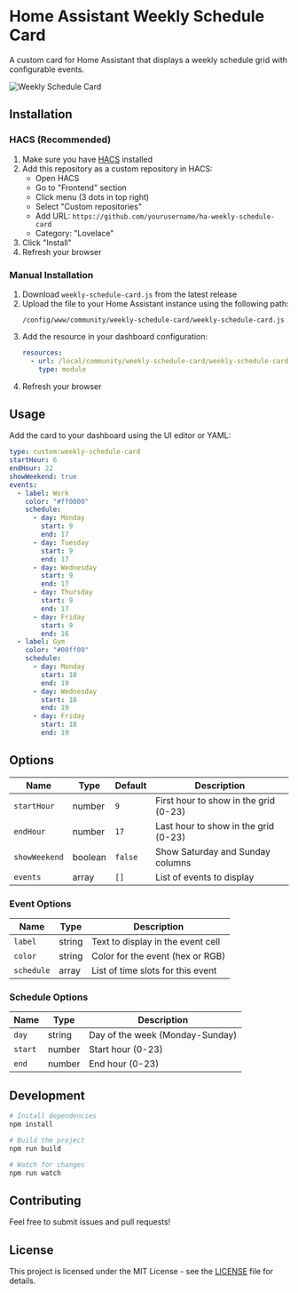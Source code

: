 # Home Assistant Weekly Schedule Card

A custom card for Home Assistant that displays a weekly schedule grid with configurable events.

![Weekly Schedule Card](screenshots/example.png)

## Installation

### HACS (Recommended)

1. Make sure you have [HACS](https://hacs.xyz) installed
2. Add this repository as a custom repository in HACS:
   - Open HACS
   - Go to "Frontend" section
   - Click menu (3 dots in top right)
   - Select "Custom repositories"
   - Add URL: `https://github.com/yourusername/ha-weekly-schedule-card`
   - Category: "Lovelace"
3. Click "Install"
4. Refresh your browser

### Manual Installation

1. Download `weekly-schedule-card.js` from the latest release
2. Upload the file to your Home Assistant instance using the following path:
   ```
   /config/www/community/weekly-schedule-card/weekly-schedule-card.js
   ```
3. Add the resource in your dashboard configuration:
   ```yaml
   resources:
     - url: /local/community/weekly-schedule-card/weekly-schedule-card.js
       type: module
   ```
4. Refresh your browser

## Usage

Add the card to your dashboard using the UI editor or YAML:

```yaml
type: custom:weekly-schedule-card
startHour: 6
endHour: 22
showWeekend: true
events:
  - label: Work
    color: "#ff0000"
    schedule:
      - day: Monday
        start: 9
        end: 17
      - day: Tuesday
        start: 9
        end: 17
      - day: Wednesday
        start: 9
        end: 17
      - day: Thursday
        start: 9
        end: 17
      - day: Friday
        start: 9
        end: 16
  - label: Gym
    color: "#00ff00"
    schedule:
      - day: Monday
        start: 18
        end: 19
      - day: Wednesday
        start: 18
        end: 19
      - day: Friday
        start: 18
        end: 19
```

## Options

| Name          | Type    | Default | Description                           |
| ------------- | ------- | ------- | ------------------------------------- |
| `startHour`   | number  | `9`     | First hour to show in the grid (0-23) |
| `endHour`     | number  | `17`    | Last hour to show in the grid (0-23)  |
| `showWeekend` | boolean | `false` | Show Saturday and Sunday columns      |
| `events`      | array   | `[]`    | List of events to display             |

### Event Options

| Name       | Type   | Description                       |
| ---------- | ------ | --------------------------------- |
| `label`    | string | Text to display in the event cell |
| `color`    | string | Color for the event (hex or RGB)  |
| `schedule` | array  | List of time slots for this event |

### Schedule Options

| Name    | Type   | Description                     |
| ------- | ------ | ------------------------------- |
| `day`   | string | Day of the week (Monday-Sunday) |
| `start` | number | Start hour (0-23)               |
| `end`   | number | End hour (0-23)                 |

## Development

```bash
# Install dependencies
npm install

# Build the project
npm run build

# Watch for changes
npm run watch
```

## Contributing

Feel free to submit issues and pull requests!

## License

This project is licensed under the MIT License - see the [LICENSE](LICENSE) file for details.
